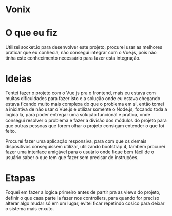 # Vonix

# O que eu fiz

Utilizei socket.io para desenvolver este projeto, procurei usar as melhores praticar que eu conhecia, não consegui integrar com o Vue.js, pois não tinha este conhecimento necessário para fazer esta integração.

# Ideias

Tentei fazer o projeto com o Vue.js pra o frontend, mais eu estava com muitas dificuldades para fazer isto e a solução onde eu estava chegando estava ficando muito mais complexa do que o problema em si, então tomei a iniciativa de não usar o Vue.js e utilizar somente o Node.js, focando toda a logica lá, para poder entregar uma solução funcional e pratica, onde consegui resolver o problema e fazer a divisão dos módulos do projeto para que outras pessoas que forem olhar o projeto consigam entender o que foi feito.

Procurei fazer uma aplicação responsiva, para com que os demais dispositivos conseguissem utilizar, utilizando bootstrap 4, também procurei fazer uma interface amigável para o usuário onde fique bem fácil de o usuário saber o que tem que fazer sem precisar de instruções.

# Etapas

Foquei em fazer a logica primeiro antes de partir pra as views do projeto, definir o que casa parte ia fazer nos controllers, para quando for preciso alterar algo mudar só em um lugar, evitei ficar repetindo cosico para deixar o sistema mais enxuto.
